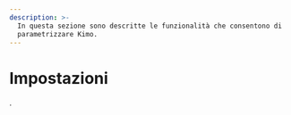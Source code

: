 ```yaml
---
description: >-
  In questa sezione sono descritte le funzionalità che consentono di
  parametrizzare Kimo.
---
```


# Impostazioni

.